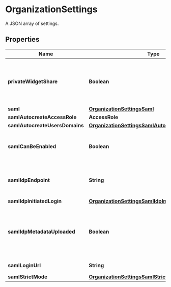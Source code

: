 

# OrganizationSettings

A JSON array of settings.
## Properties

Name | Type | Description | Notes
------------ | ------------- | ------------- | -------------
**privateWidgetShare** | **Boolean** | Whether or not the organization users can share widgets outside of Datadog. |  [optional]
**saml** | [**OrganizationSettingsSaml**](OrganizationSettingsSaml.md) |  |  [optional]
**samlAutocreateAccessRole** | **AccessRole** |  |  [optional]
**samlAutocreateUsersDomains** | [**OrganizationSettingsSamlAutocreateUsersDomains**](OrganizationSettingsSamlAutocreateUsersDomains.md) |  |  [optional]
**samlCanBeEnabled** | **Boolean** | Whether or not SAML can be enabled for this organization. |  [optional]
**samlIdpEndpoint** | **String** | Identity provider endpoint for SAML authentication. |  [optional]
**samlIdpInitiatedLogin** | [**OrganizationSettingsSamlIdpInitiatedLogin**](OrganizationSettingsSamlIdpInitiatedLogin.md) |  |  [optional]
**samlIdpMetadataUploaded** | **Boolean** | Whether or not a SAML identity provider metadata file was provided to the Datadog organization. |  [optional]
**samlLoginUrl** | **String** | URL for SAML logging. |  [optional]
**samlStrictMode** | [**OrganizationSettingsSamlStrictMode**](OrganizationSettingsSamlStrictMode.md) |  |  [optional]



